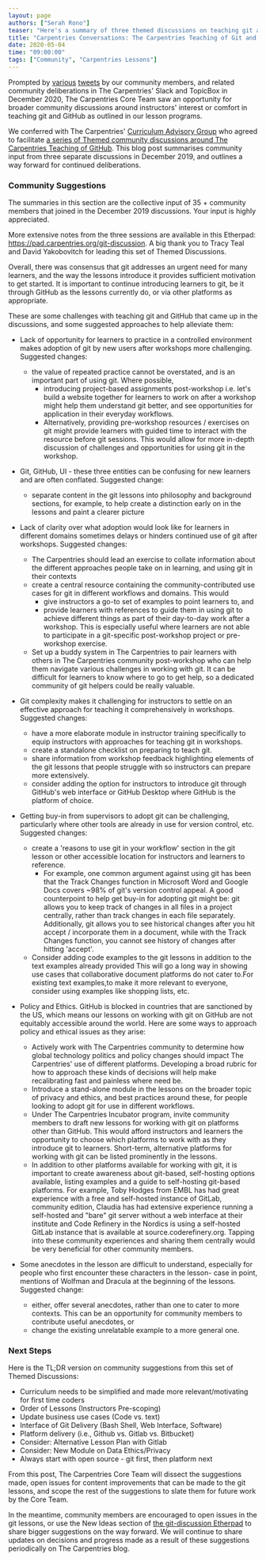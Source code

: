 ```yaml
---
layout: page
authors: ["Serah Rono"]
teaser: "Here's a summary of three themed discussions on teaching git and GitHub from December 2019"
title: "Carpentries Conversations: The Carpentries Teaching of Git and GitHub"
date: 2020-05-04
time: "09:00:00"
tags: ["Community", "Carpentries Lessons"]
---
```

Prompted by [various](https://twitter.com/nicholdav/status/1199699061856751617?s=20) [tweets](https://twitter.com/maddicowen/status/1195161753081929729?s=20) by our community members, and related community deliberations in The Carpentries' Slack and TopicBox in December 2020, The Carpentries Core Team saw an opportunity for broader community discussions around instructors' interest or comfort in teaching git and GitHub as outlined in our lesson programs.

 We conferred with The Carpentries' [Curriculum Advisory Group](https://software-carpentry.org/curriculum-advisors/) who agreed to facilitate [a series of Themed community discussions around The Carpentries Teaching of GitHub](https://carpentries.topicbox.com/groups/discuss/T0d0e93b3a52c01f4-M9cfd4a52ae450ae6265fdf0a/community-discussion-on-the-carpentries-teaching-of-github). This blog post summarises community input from three separate discussions in December 2019, and outlines a way forward for continued deliberations.

### Community Suggestions

The summaries in this section are the collective input of 35 + community members that joined in the December 2019 discussions. Your input is highly appreciated. 

More extensive notes from the three sessions are available in this Etherpad: <https://pad.carpentries.org/git-discussion>. A big thank you to Tracy Teal and David Yakobovitch for leading this set of Themed Discussions.

Overall, there was consensus that git addresses an urgent need for many learners, and the way the lessons introduce it provides sufficient motivation to get started. It is important to continue introducing learners to git, be it through GitHub as the lessons currently do, or via other platforms as appropriate.

These are some challenges with teaching git and GitHub that came up in the discussions, and some suggested approaches to help alleviate them:

- Lack of opportunity for learners to practice in a controlled environment makes adoption of git by new users after workshops more challenging. Suggested changes:
  - the value of repeated practice cannot be overstated, and is an important part of using git. Where possible,
    - introducing project-based assignments post-workshop i.e. let's build a website together for learners to work on after a workshop might help them understand git better, and see opportunities for application in their everyday workflows. 
    - Alternatively, providing pre-workshop resources / exercises on git might provide learners with guided time to interact with the resource before git sessions. This would allow for more in-depth discussion of challenges and opportunities for using git in the workshop.

- Git, GitHub, UI - these three entities can be confusing for new learners and are often conflated. Suggested change:
  - separate content in the git lessons into philosophy and background sections, for example, to help create a distinction early on in the lessons and paint a clearer picture

- Lack of clarity over what adoption would look like for learners in different domains sometimes delays or hinders continued use of git after workshops. Suggested changes:
  - The Carpentries should lead an exercise to collate information about the different approaches people take on in learning, and using git in their contexts
  - create a central resource containing the community-contributed use cases for git in different workflows and domains. This would 
    - give instructors a go-to set of examples to point learners to, and 
    - provide learners with references to guide them in using git to achieve different things as part of their day-to-day work after a workshop. This is especially useful where learners are not able to participate in a git-specific post-workshop project or pre-workshop exercise.
  - Set up a buddy system in The Carpentries to pair learners with others in The Carpentries community post-workshop who can help them navigate various challenges in working with git. It can be difficult for learners to know where to go to get help, so a dedicated community of git helpers could be really valuable.

- Git complexity makes it challenging for instructors to settle on an effective approach for teaching it comprehensively in workshops. Suggested changes:
  - have a more elaborate module in instructor training specifically to equip instructors with approaches for teaching git in workshops.
  - create a standalone checklist on preparing to teach git. 
  - share information from workshop feedback highlighting elements of the git lessons that people struggle with so instructors can prepare more extensively.  
  - consider adding the option for instructors to introduce git through GitHub's web interface or GitHub Desktop where GitHub is the platform of choice.

- Getting buy-in from supervisors to adopt git can be challenging, particularly where other tools are already in use for version control, etc. Suggested changes:
  - create a 'reasons to use git in your workflow' section in the git lesson or other accessible location for instructors and learners to reference.
    - For example, one common argument against using git has been that the Track Changes function in Microsoft Word and Google Docs covers ~98% of git's version control appeal. A good counterpoint to help get buy-in for adopting git might be: git allows you to keep track of changes in all files in a project centrally, rather than track changes in each file separately. Additionally, git allows you to see historical changes after you hit accept / incorporate them in a document, while with the Track Changes function, you cannot see history of changes after hitting 'accept'. 
  - Consider adding code examples to the git lessons in addition to the text examples already provided This will go a long way in showing use cases that collaborative document platforms do not cater to.For existing text examples,to make it more relevant to everyone, consider using examples like shopping lists, etc.

- Policy and Ethics. GitHub is blocked in countries that are sanctioned by the US, which means our lessons on working with git on GitHub are not equitably accessible around the world. Here are some ways to approach policy and ethical issues as they arise:
  - Actively work with The Carpentries community to determine how global technology politics and policy changes should impact The Carpentries' use of different platforms. Developing a broad rubric for how to approach these kinds of decisions will help make recalibrating fast and painless where need be.
  - Introduce a stand-alone module in the lessons on the broader topic of privacy and ethics, and best practices around these, for people looking to adopt git for use in different workflows.
  - Under The Carpentries Incubator program, invite community members to draft new lessons for working with git on platforms other than GitHub. This would afford instructors and learners the opportunity to choose which platforms to work with as they introduce git to learners. Short-term, alternative platforms for working with git can be listed prominently in the lessons.
  - In addition to other platforms available for working with git, it is important to create awareness about git-based, self-hosting options available, listing examples and a guide to self-hosting git-based platforms. For example, Toby Hodges from EMBL has had great experience with a free and self-hosted instance of GitLab, community edition, Claudia has had extensive experience  running a self-hosted and "bare" git server without a web interface at their institute and Code Refinery in the Nordics is using a self-hosted GitLab instance that is available at source.coderefinery.org. Tapping into these community experiences and sharing them centrally would be very beneficial for other community members.

- Some anecdotes in the lesson are difficult to understand, especially for people who first encounter these characters in the lesson- case in point, mentions of Wolfman and Dracula at the beginning of the lessons. Suggested change:
  - either, offer several anecdotes, rather than one to cater to more contexts. This can be an opportunity for community members to contribute useful anecdotes, or
  - change the existing unrelatable example to a more general one.


### Next Steps

Here is the TL;DR version on community suggestions from this set of Themed Discussions:
- Curriculum needs to be simplified and made more relevant/motivating for first time coders
- Order of Lessons (Instructors Pre-scoping)
- Update business use cases (Code vs. text)
- Interface of Git Delivery (Bash Shell, Web Interface, Software)
- Platform delivery (i.e., Github vs. Gitlab vs. Bitbucket)
- Consider: Alternative Lesson Plan with Gitlab
- Consider: New Module on Data Ethics/Privacy
- Always start with open source - git first, then platform next


From this post, The Carpentries Core Team will dissect the suggestions made, open issues for content improvements that can be made to the git lessons, and scope the rest of the suggestions to slate them for future work by the Core Team.

In the meantime, community members are encouraged to open issues in the git lessons, or use the New Ideas section of [the git-discussion Etherpad](https://pad.carpentries.org/git-discussion) to share bigger suggestions on the way forward. We will continue to share updates on decisions and progress made as a result of these suggestions periodically on The Carpentries blog. 